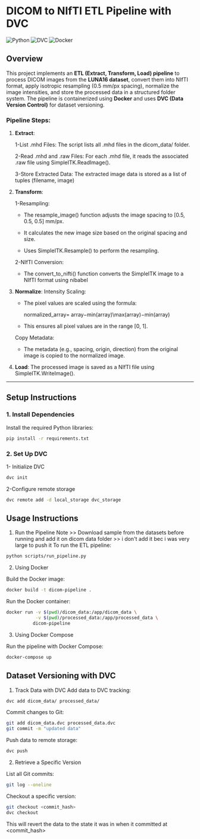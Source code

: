 ﻿
#  DICOM to NIfTI ETL Pipeline with DVC

![Python](https://img.shields.io/badge/Python-3.9-blue)
![DVC](https://img.shields.io/badge/DVC-2.0-green)
![Docker](https://img.shields.io/badge/Docker-20.10-orange)


## Overview
This project implements an **ETL (Extract, Transform, Load) pipeline** to process DICOM images from the **LUNA16 dataset**, convert them into NIfTI format, apply isotropic resampling (0.5 mm/px spacing), normalize the image intensities, and store the processed data in a structured folder system. The pipeline is containerized using **Docker** and uses **DVC (Data Version Control)** for dataset versioning.

### Pipeline Steps:
1. **Extract**:
   
    1-List .mhd Files: The script lists all .mhd files in the dicom_data/ folder.
   
    2-Read .mhd and .raw Files: For each .mhd file, it reads the associated .raw file using SimpleITK.ReadImage().
   
    3-Store Extracted Data: The extracted image data is stored as a list of tuples (filename, image)
   
3. **Transform**:
   
      1-Resampling:
      
      - The resample_image() function adjusts the image spacing to [0.5, 0.5, 0.5] mm/px.
          
      - It calculates the new image size based on the original spacing and size.
          
      - Uses SimpleITK.Resample() to perform the resampling.
      
      2-NIfTI Conversion:
  
      - The convert_to_nifti() function converts the SimpleITK image to a NIfTI format using nibabel

3. **Normalize**: Intensity Scaling:

   - The pixel values are scaled using the formula:
     
      normalized_array= array−min(array)\max(array)−min(array)
     
   - This ensures all pixel values are in the range [0, 1].

   Copy Metadata:
   
   - The metadata (e.g., spacing, origin, direction) from the original image is copied to the normalized image.

4. **Load**: The processed image is saved as a NIfTI file using SimpleITK.WriteImage().

---

## Setup Instructions

### 1. Install Dependencies
Install the required Python libraries:
```bash
pip install -r requirements.txt
```

### 2. Set Up DVC
1- Initialize DVC
```bash
dvc init
```

2-Configure remote storage
```bash
dvc remote add -d local_storage dvc_storage
```


## Usage Instructions
1. Run the Pipeline
Note >> Download sample from the datasets before running and add it on dicom data folder >> i don't add it bec i was very large to push it 
To run the ETL pipeline:
``` bash
python scripts/run_pipeline.py
```

2. Using Docker
   
Build the Docker image:
``` bash
docker build -t dicom-pipeline .
```

Run the Docker container:
``` bash
docker run -v $(pwd)/dicom_data:/app/dicom_data \
           -v $(pwd)/processed_data:/app/processed_data \
          dicom-pipeline
```
3. Using Docker Compose
 
Run the pipeline with Docker Compose:
``` bash
docker-compose up
```
## Dataset Versioning with DVC
1. Track Data with DVC
Add data to DVC tracking:
```bash
dvc add dicom_data/ processed_data/
```

Commit changes to Git:
```bash
git add dicom_data.dvc processed_data.dvc 
git commit -m "updated data"
```

Push data to remote storage:
```bash
dvc push
```

2. Retrieve a Specific Version
   
List all Git commits:
```bash
git log --oneline
```

Checkout a specific version:

```bash
git checkout <commit_hash>
dvc checkout
```
This will revert the data to the state it was in when it committed at <commit_hash>
